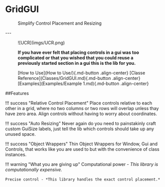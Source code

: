 # GridGUI
<figure markdown="1">
Simplify Control Placement and Resizing
</figure>
---
<figure markdown="1">
![UCR](imgs/UCR.png)

**If you have ever felt that placing controls in a gui was too complicated or that you wished that you could reuse a previously started section in a gui this is the lib for you.**
</figure>

<figure markdown="1">
[How to Use](How to Use/){.md-button .align-center}
[Classe Reference](Classes/GridGUI.md){.md-button .align-center}
[Examples](Examples/Example 1.md){.md-button .align-center}
</figure>

##Features

!!! success "Relative Control Placement"
    Place controls relative to each other in a grid, where no two columns or two rows will overlap unless thay have zero area. Align controls without having to worry about coordinates.

!!! success "Auto Resizing"
    Never again do you need to painstakinly craft custom GuiSize labels, just tell the lib which controls should take up any unused space.

!!! success "Object Wrappers"
    Thin Object Wrappers for Window, Gui and Controls, that works like you are used to but with the convenience of class instances.

!!!	warning "What you are giving up"
	Computational power - *This library is computationally expensive.*
	
	Precise control - *This library handles the exact control placement.*
